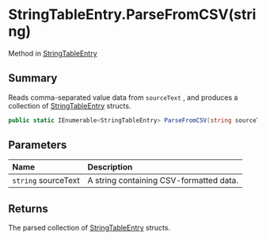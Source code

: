 # StringTableEntry.ParseFromCSV(string)

Method in [StringTableEntry](/docs/api/csharp/yarn.unity.stringtableentry.md)

## Summary


Reads comma-separated value data from  `sourceText` ,
and produces a collection of  [StringTableEntry](yarn.unity.stringtableentry.md)  structs.


```csharp
public static IEnumerable<StringTableEntry> ParseFromCSV(string sourceText)
```

## Parameters

|Name|Description|
|:---|:---|
|`string` sourceText|A string containing CSV-formatted data.|

## Returns

The parsed collection of  [StringTableEntry](yarn.unity.stringtableentry.md) 
structs.

